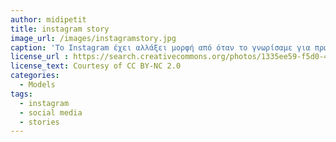 ```yaml
---
author: midipetit
title: instagram story
image_url: /images/instagramstory.jpg
caption: 'Το Instagram έχει αλλάξει μορφή από όταν το γνωρίσαμε για πρώτη φορά προσθέτοντας αρκετά νέα χαρακτηριστικά για τους χρήστες του. Μία σημαντική προσθήκη είναι τα stories, όπου δίνεται πλέον η δυνατότητα στους χρήστες να ανεβάζουν φωτογραφίες ή βίντεο τα οποία έχουν διάρκεια 24 ώρες.'
license_url : https://search.creativecommons.org/photos/1335ee59-f5d0-45ae-9e22-5e407d839ca2 
license_text: Courtesy of CC BY-NC 2.0 
categories:
  - Models
tags:
  - instagram
  - social media
  - stories
---
```

